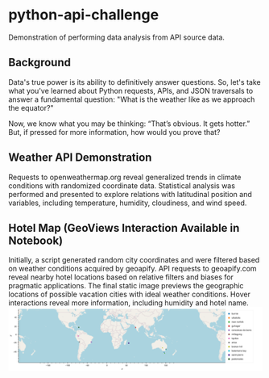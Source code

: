# python-api-challenge
Demonstration of performing data analysis from API source data.

## Background
Data's true power is its ability to definitively answer questions. So, let's take what you've learned about Python requests, APIs, and JSON traversals to answer a fundamental question: "What is the weather like as we approach the equator?"

Now, we know what you may be thinking: “That’s obvious. It gets hotter.” But, if pressed for more information, how would you prove that?

## Weather API Demonstration
Requests to openweathermap.org reveal generalized trends in climate conditions with randomized coordinate data. Statistical analysis was performed and presented to explore relations with latitudinal position and variables, including temperature, humidity, cloudiness, and wind speed.

## Hotel Map (GeoViews Interaction Available in Notebook)
Initially, a script generated random city coordinates and were filtered based on weather conditions acquired by geoapify. API requests to geoapify.com reveal nearby hotel locations based on relative filters and biases for pragmatic applications. The final static image previews the geographic locations of possible vacation cities with ideal weather conditions. Hover interactions reveal more information, including humidity and hotel name. 
![Hotel Map](hotel_map.png "Hotels in Cities Ideal Weather found with Geoapify")
